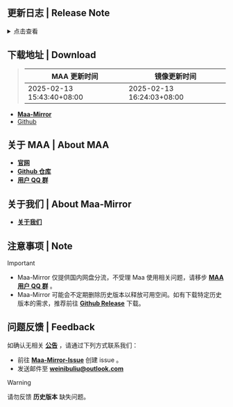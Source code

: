 ## 更新日志 | Release Note
<details>

<summary>点击查看</summary>

### 新增 | New

* 繁中服「巴別塔」活動導航 (#11863) `@`momomochi987
* Mac支持肉鸽烧水参数配置: 烧水购物、烧水奖励选择、烧水分队选择 (#11866) `@`hguandl
* YostarJP Sarkaz roguelike preload (#11850) `@`Manicsteiner

### 改进 | Improved

* 资源更新后无需重启，优化手动更新逻辑 (#11857) `@`ABA2396
* 肉鸽投资在同一局内投资系统错误后不再进入投资插件 (#11826) `@`status102
* 自动战斗自动编队在选择职业前编入非干员组干员 (#11830) `@`status102

### 修复 | Fix

* 自动战斗不再允许使用带TR的导航关卡名禁用自动编队，改为自动检测 (#11868) `@`status102
* YostarJP OCR mismatched parenthesis (#11877) `@`Alan-Charred
* 月度小队模式不再试图提前离开肉鸽 (#11872) `@`BxFS
* 肉鸽开局无法选择指挥分队时放弃探索 (#11847) `@`status102 `@`Constrat
* Wpf自动战斗无法连接到模拟器后不能自动停止 `@`status102
* Wpf公告内容显示错误显示为上次内容 (#11824) `@`status102

### 文档 | Docs

* 修改 MirrorChyan 官网链接 `@`ABA2396
* 肉鸽参数注释 `@`status102

### 其他 | Other

* 优化界面布局与翻译 `@`ABA2396
* 肉鸽局内参数重构遗留 (#11829) `@`status102
* 资源更新后重载 BattleData (#11874) `@`ABA2396
* MaaCore PackageTask中未进入的subtask将不再输出log (#11783) `@`status102
* 自动战斗BattleStartPre任务合并理智药检测 `@`status102
* 移除账号切换中不必要的任务 (#11820) `@`status102
* 自动编队干员选择错误 `@`status102
* Roguelike InitialDrop: SquadDefault -> Squad-EnterPoint (#11870) `@`BxFS
* script to update version.json (#11875) `@`Constrat
* bypass update resources in formatting cases (#11867) `@`Constrat
* 简化干员名正则 (#11876) `@`Saratoga-Official
* 修改mirrorc线路 `@`MistEO
* missing strings from zh-cn `@`Constrat
* 简化干员名正则 `@`ABA2396
* WpfGui引入AsstTaskType代替硬编码 (#11856) `@`status102
* MirrorChyan域名 `@`hguandl
* issue_template bug-report Version 处添加提示 (#11848) `@`Daydreamer114
* Wpf肉鸽任务RoguelikeMode参数类型改为int (#11821) `@`status102
* update mirrorc tips (#11832) `@`MistEO `@`ABA2396
* 上调MaaCore Log Rotate阈值为64MB (#11834) `@`status102
* Wpf公告存储拆分 (#11825) `@`status102
* 添加翻译 `@`ABA2396
* 等待延迟前打个日志 `@`ABA2396

**Full Changelog**: [v5.13.0-beta.7 -> v5.13.0-beta.8](https://github.com/MaaAssistantArknights/MaaAssistantArknights/compare/v5.13.0-beta.7...v5.13.0-beta.8)


</details>

## 下载地址 | Download
> MAA 更新时间 | 镜像更新时间
> --- | ---
> 2025-02-13 15:43:40+08:00 | 2025-02-13 16:24:03+08:00

- **[Maa-Mirror](https://mmirror.top/download.html)**
- [Github](https://github.com/MaaAssistantArknights/MaaAssistantArknights/releases/v5.13.0-beta.8)

## 关于 MAA | About MAA
- **[官网](https://maa.plus)**
- **[Github 仓库](https://github.com/MaaAssistantArknights/MaaAssistantArknights)**
- **[用户 QQ 群](https://ota.maa.plus/MaaAssistantArknights/api/qqgroup)**

## 关于我们 | About Maa-Mirror
- **[关于我们](https://www.mmirror.top/about.html)**

## 注意事项 | Note
> [!IMPORTANT]
> - Maa-Mirror 仅提供国内网盘分流，不受理 Maa 使用相关问题，请移步 **[MAA 用户 QQ 群](https://ota.maa.plus/MaaAssistantArknights/api/qqgroup)** 。
> - Maa-Mirror 可能会不定期删除历史版本以释放可用空间。如有下载特定历史版本的需求，推荐前往 **[Github Release](https://github.com/MaaAssistantArknights/MaaAssistantArknights/releases)** 下载。

## 问题反馈 | Feedback
如确认无相关 **[公告](https://mmirror.top/post/gong-gao.html)** ，请通过下列方式联系我们：
- 前往 **[Maa-Mirror-Issue](https://github.com/MaaMirror/Maa-Mirror-Issue/issues)** 创建 issue 。
- 发送邮件至 **<a href="mailto:weinibuliu@outlook.com">weinibuliu@outlook.com</a>**
> [!WARNING]
> 请勿反馈 **历史版本** 缺失问题。
